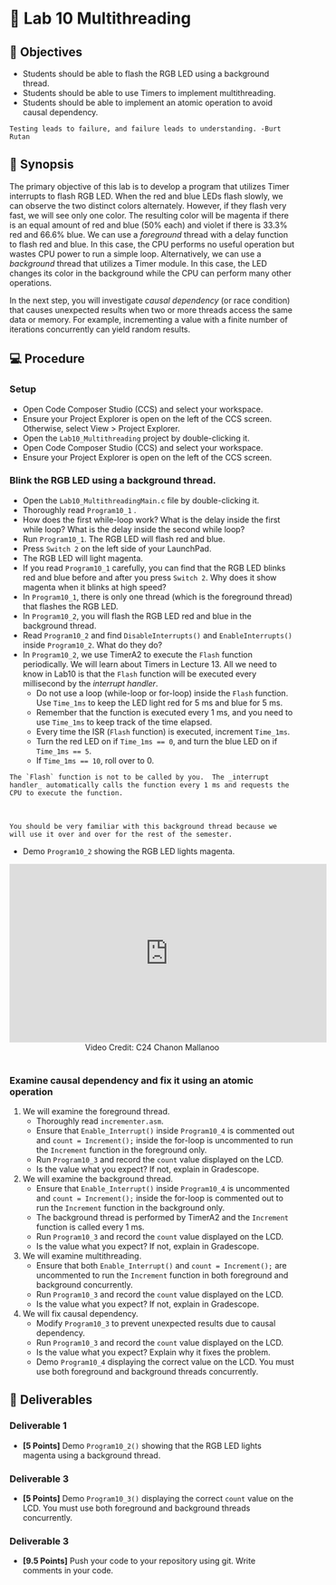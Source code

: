
# 🔬 Lab 10 Multithreading

## 📌 Objectives

- Students should be able to flash the RGB LED using a background thread.
- Students should be able to use Timers to implement multithreading.
- Students should be able to implement an atomic operation to avoid causal dependency.

```{note}
Testing leads to failure, and failure leads to understanding. -Burt Rutan
```

## 📜 Synopsis

The primary objective of this lab is to develop a program that utilizes Timer interrupts to flash RGB LED. When the red and blue LEDs flash slowly, we can observe the two distinct colors alternately. However, if they flash very fast, we will see only one color. The resulting color will be magenta if there is an equal amount of red and blue (50% each) and violet if there is 33.3% red and 66.6% blue. We can use a _foreground_ thread with a delay function to flash red and blue. In this case, the CPU performs no useful operation but wastes CPU power to run a simple loop. Alternatively, we can use a _background_ thread that utilizes a Timer module. In this case, the LED changes its color in the background while the CPU can perform many other operations.

In the next step, you will investigate _causal dependency_ (or race condition) that causes unexpected results when two or more threads access the same data or memory. For example, incrementing a value with a finite number of iterations concurrently can yield random results.

## 💻 Procedure

### Setup
- Open Code Composer Studio (CCS) and select your workspace.
- Ensure your Project Explorer is open on the left of the CCS screen. Otherwise, select View > Project Explorer.
- Open the `Lab10_Multithreading` project by double-clicking it.
- Open Code Composer Studio (CCS) and select your workspace.
- Ensure your Project Explorer is open on the left of the CCS screen.

<!--
### Copy object files
- Go to Teams > General > Files > Class Materials > ObjectFiles.
- Download `SPIA3.obj` and `TimerA2.obj` to your computer.
- Select the two object files and copy them to the `Lab10_Multithreading` project in CCS as shown below.
- Delete `SPIA3.c` and `TimerA2.c` under the `Lab10_Multithreading` project in CCS.

```{image} ./figures/Lab10_ObjectFiles.gif
:width: 640
:align: center
```
<br>
-->

### Blink the RGB LED using a background thread.

- Open the `Lab10_MultithreadingMain.c` file by double-clicking it.
- Thoroughly read `Program10_1` .  
- How does the first while-loop work? What is the delay inside the first while loop? What is the delay inside the second while loop?
- Run `Program10_1`. The RGB LED will flash red and blue.
- Press `Switch 2` on the left side of your LaunchPad.
- The RGB LED will light magenta.
- If you read `Program10_1` carefully, you can find that the RGB LED blinks red and blue before and after you press `Switch 2`.  Why does it show magenta when it blinks at high speed?
- In `Program10_1`, there is only one thread (which is the foreground thread) that flashes the RGB LED. 
- In `Program10_2`, you will flash the RGB LED red and blue in the background thread.
- Read `Program10_2` and find `DisableInterrupts()` and `EnableInterrupts()` inside `Program10_2`. What do they do?  
- In `Program10_2`, we use TimerA2 to execute the `Flash` function periodically. We will learn about Timers in Lecture 13. All we need to know in Lab10 is that the `Flash` function will be executed every millisecond by the _interrupt handler_.   
    - Do not use a loop (while-loop or for-loop) inside the `Flash` function.  Use `Time_1ms` to keep the LED light red for 5 ms and blue for 5 ms. 
    - Remember that the function is executed every 1 ms, and you need to use `Time_1ms` to keep track of the time elapsed.
    - Every time the ISR (`Flash` function) is executed, increment `Time_1ms`.
    - Turn the red LED on if `Time_1ms == 0`, and turn the blue LED on if `Time_1ms == 5`. 
    - If `Time_1ms == 10`, roll over to 0. 

```{important}
The `Flash` function is not to be called by you.  The _interrupt handler_ automatically calls the function every 1 ms and requests the CPU to execute the function.  
```
<br>

```{note}
You should be very familiar with this background thread because we will use it over and over for the rest of the semester.
```

- Demo `Program10_2` showing the RGB LED lights magenta.

<center>
<iframe width="560" height="315" src="https://www.youtube.com/embed/4aZwsF1P0d4" title="YouTube video player" frameborder="0" allow="accelerometer; autoplay; clipboard-write; encrypted-media; gyroscope; picture-in-picture" allowfullscreen></iframe>
<br>
Video Credit: C24 Chanon Mallanoo
</center>
<br>


### Examine causal dependency and fix it using an atomic operation

1. We will examine the foreground thread.
    - Thoroughly read `incrementer.asm`. 
    - Ensure that `Enable_Interrupt()` inside `Program10_4` is commented out and `count = Increment();` inside the for-loop is uncommented to run the `Increment` function in the foreground only.
    - Run `Program10_3` and record the `count` value displayed on the LCD.
    - Is the value what you expect? If not, explain in Gradescope.
2. We will examine the background thread.
    - Ensure that `Enable_Interrupt()` inside `Program10_4` is uncommented and `count = Increment();` inside the for-loop is commented out to run the `Increment` function in the background only.
    - The background thread is performed by TimerA2 and the `Increment` function is called every 1 ms.
    - Run `Program10_3` and record the `count` value displayed on the LCD.
    - Is the value what you expect? If not, explain in Gradescope.
3. We will examine multithreading.
    - Ensure that both `Enable_Interrupt()` and `count = Increment();` are uncommented to run the `Increment` function in both foreground and background concurrently.
    - Run `Program10_3` and record the `count` value displayed on the LCD.
    - Is the value what you expect? If not, explain in Gradescope.
4. We will fix causal dependency.
    - Modify `Program10_3` to prevent unexpected results due to causal dependency.
    - Run `Program10_3` and record the `count` value displayed on the LCD.
    - Is the value what you expect? Explain why it fixes the problem.
    - Demo `Program10_4` displaying the correct value on the LCD.  You must use both foreground and background threads concurrently.


## 🚚 Deliverables

### Deliverable 1 
- **[5 Points]** Demo `Program10_2()` showing that the RGB LED lights magenta using a background thread. 

### Deliverable 3 
- **[5 Points]** Demo `Program10_3()` displaying the correct `count` value on the LCD. You must use both foreground and background threads concurrently.

### Deliverable 3 
- **[9.5 Points]** Push your code to your repository using git. Write comments in your code.


